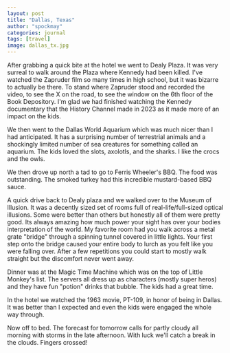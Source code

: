 ```yaml
---
layout: post
title: "Dallas, Texas"
author: "spockmay"
categories: journal
tags: [travel]
image: dallas_tx.jpg
---
```


After grabbing a quick bite at the hotel we went to Dealy Plaza. It was very surreal to walk around the Plaza where Kennedy had been killed. I've watched the Zapruder film so many times in high school, but it was bizarre to actually be there. To stand where Zapruder stood and recorded the video, to see the X on the road, to see the window on the 6th floor of the Book Depository. I'm glad we had finished watching the Kennedy documentary that the History Channel made in 2023 as it made more of an impact on the kids.

We then went to the Dallas World Aquarium which was much nicer than I had anticipated. It has a surprising number of terrestrial animals and a shockingly limited number of sea creatures for something called an aquarium. The kids loved the slots, axolotls, and the sharks. I like the crocs and the owls.

We then drove up north a tad to go to Ferris Wheeler's BBQ. The food was outstanding. The smoked turkey had this incredible mustard-based BBQ sauce.

A quick drive back to Dealy plaza and we walked over to the Museum of Illusion. It was a decently sized set of rooms full of real-life/full-sized optical illusions. Some were better than others but honestly all of them were pretty good. Its always amazing how much power your sight has over your bodies interpretation of the world. My favorite room had you walk across a metal grate "bridge" through a spinning tunnel covered in little lights. Your first step onto the bridge caused your entire body to lurch as you felt like you were falling over. After a few repetitions you could start to mostly walk straight but the discomfort never went away.

Dinner was at the Magic Time Machine which was on the top of Little Monkey's list. The servers all dress up as characters (mostly super heros) and they have fun "potion" drinks that bubble. The kids had a great time.

In the hotel we watched the 1963 movie, PT-109, in honor of being in Dallas. It was better than I expected and even the kids were engaged the whole way through.

Now off to bed. The forecast for tomorrow calls for partly cloudy all morning with storms in the late afternoon. With luck we'll catch a break in the clouds. Fingers crossed!